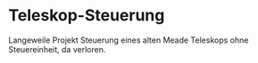 # Teleskop-Steuerung
Langeweile Projekt
Steuerung eines alten Meade Teleskops ohne Steuereinheit, da verloren.
